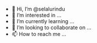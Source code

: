 - 👋 Hi, I’m @selalurindu
- 👀 I’m interested in ...
- 🌱 I’m currently learning ...
- 💞️ I’m looking to collaborate on ...
- 📫 How to reach me ...

<!---
selalurindu/selalurindu is a ✨ special ✨ repository because its `README.md` (this file) appears on your GitHub profile.
You can click the Preview link to take a look at your changes.
--->
